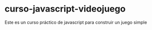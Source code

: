# curso-javascript-videojuego
Este es un curso práctico de javascript para construir un juego simple
